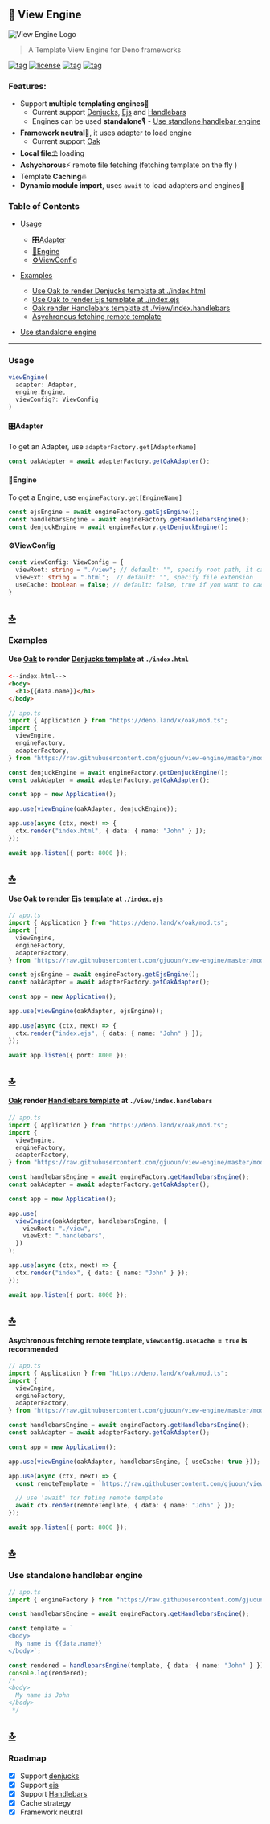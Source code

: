 ## 🚀 View Engine

![View Engine Logo](./docs/icon.png)

> A Template View Engine for Deno frameworks

[![tag](https://img.shields.io/github/tag/gjuoun/view-engine.svg)](https://github.com/gjuoun/view-engine)
[![license](https://img.shields.io/github/license/gjuoun/view-engine.svg)](https://github.com/gjuoun/view-engine)
[![tag](https://img.shields.io/badge/deno-v1.0.0-green.svg)](https://github.com/denoland/deno)
[![tag](https://img.shields.io/badge/std-0.51.0-green.svg)](https://github.com/denoland/deno)

### Features:

- Support **multiple templating engines**📰
  - Current support [Denjucks](https://github.com/denjucks/denjucks), [Ejs](https://github.com/mde/ejs) and [Handlebars](https://handlebarsjs.com/)
  - Engines can be used **standalone**🎙 - [Use standlone handlebar engine](#Use-standalone-handlebar-engine)
- **Framework neutral**🎨, it uses adapter to load engine
  - Current support [Oak](https://github.com/oakserver/oak)
- **Local file**⛱ loading
- **Ashychorous**⚡ remote file fetching (fetching template on the fly )
- Template **Caching**🔥
- **Dynamic module import**, uses `await` to load adapters and engines🌈

### Table of Contents

- [Usage](#Usage)

  - [🎛Adapter](#adapter)
  - [🚀Engine](#engine)
  - [⚙ViewConfig](#viewconfig)

- [Examples](#Examples)

  - [Use Oak to render Denjucks template at ./index.html](#use-oak-to-render-denjucks-template-at-indexhtml)
  - [Use Oak to render Ejs template at ./index.ejs](#use-oak-to-render-ejs-template-at-indexejs)
  - [Oak render Handlebars template at ./view/index.handlebars](#oak-render-handlebars-template-at-viewindexhandlebars)
  - [Asychronous fetching remote template](#asychronous-fetching-remote-template-viewconfigusecache--true-is-recommended)

- [Use standalone engine](#use-standalone-handlebar-engine)

---

### Usage

```ts
viewEngine(
  adapter: Adapter,
  engine:Engine,
  viewConfig?: ViewConfig
)
```

#### 🎛Adapter

To get an Adapter, use `adapterFactory.get[AdapterName]`

```ts
const oakAdapter = await adapterFactory.getOakAdapter();
```

#### 🚀Engine

To get a Engine, use `engineFactory.get[EngineName]`

```ts
const ejsEngine = await engineFactory.getEjsEngine();
const handlebarsEngine = await engineFactory.getHandlebarsEngine();
const denjuckEngine = await engineFactory.getDenjuckEngine();
```

#### ⚙ViewConfig

```ts
const viewConfig: ViewConfig = {
  viewRoot: string = "./view"; // default: "", specify root path, it can be remote address
  viewExt: string = ".html";  // default: "", specify file extension
  useCache: boolean = false; // default: false, true if you want to cache template
}
```

## [🔝](#table-of-contents)

### Examples

#### Use [Oak](https://github.com/oakserver/oak) to render [Denjucks template](https://github.com/denjucks/denjucks) at `./index.html`

```html
<--index.html-->
<body>
  <h1>{{data.name}}</h1>
</body>
```

```ts
// app.ts
import { Application } from "https://deno.land/x/oak/mod.ts";
import {
  viewEngine,
  engineFactory,
  adapterFactory,
} from "https://raw.githubusercontent.com/gjuoun/view-engine/master/mod.ts";

const denjuckEngine = await engineFactory.getDenjuckEngine();
const oakAdapter = await adapterFactory.getOakAdapter();

const app = new Application();

app.use(viewEngine(oakAdapter, denjuckEngine));

app.use(async (ctx, next) => {
  ctx.render("index.html", { data: { name: "John" } });
});

await app.listen({ port: 8000 });
```

## [🔝](#table-of-contents)

#### Use [Oak](https://github.com/oakserver/oak) to render [Ejs template](https://ejs.co/) at `./index.ejs`

```ts
// app.ts
import { Application } from "https://deno.land/x/oak/mod.ts";
import {
  viewEngine,
  engineFactory,
  adapterFactory,
} from "https://raw.githubusercontent.com/gjuoun/view-engine/master/mod.ts";

const ejsEngine = await engineFactory.getEjsEngine();
const oakAdapter = await adapterFactory.getOakAdapter();

const app = new Application();

app.use(viewEngine(oakAdapter, ejsEngine));

app.use(async (ctx, next) => {
  ctx.render("index.ejs", { data: { name: "John" } });
});

await app.listen({ port: 8000 });
```

## [🔝](#table-of-contents)

#### [Oak](https://github.com/oakserver/oak) render [Handlebars template](https://handlebarsjs.com/) at `./view/index.handlebars`

```ts
// app.ts
import { Application } from "https://deno.land/x/oak/mod.ts";
import {
  viewEngine,
  engineFactory,
  adapterFactory,
} from "https://raw.githubusercontent.com/gjuoun/view-engine/master/mod.ts";

const handlebarsEngine = await engineFactory.getHandlebarsEngine();
const oakAdapter = await adapterFactory.getOakAdapter();

const app = new Application();

app.use(
  viewEngine(oakAdapter, handlebarsEngine, {
    viewRoot: "./view",
    viewExt: ".handlebars",
  })
);

app.use(async (ctx, next) => {
  ctx.render("index", { data: { name: "John" } });
});

await app.listen({ port: 8000 });
```

## [🔝](#table-of-contents)

#### Asychronous fetching remote template, `viewConfig.useCache = true` is recommended

```ts
// app.ts
import { Application } from "https://deno.land/x/oak/mod.ts";
import {
  viewEngine,
  engineFactory,
  adapterFactory,
} from "https://raw.githubusercontent.com/gjuoun/view-engine/master/mod.ts";

const handlebarsEngine = await engineFactory.getHandlebarsEngine();
const oakAdapter = await adapterFactory.getOakAdapter();

const app = new Application();

app.use(viewEngine(oakAdapter, handlebarsEngine, { useCache: true }));

app.use(async (ctx, next) => {
  const remoteTemplate = `https://raw.githubusercontent.com/gjuoun/view-engine/master/view/index.handlebars`;

  // use 'await' for feting remote template
  await ctx.render(remoteTemplate, { data: { name: "John" } });
});

await app.listen({ port: 8000 });
```

## [🔝](#table-of-contents)

### Use standalone handlebar engine

```ts
// app.ts
import { engineFactory } from "https://raw.githubusercontent.com/gjuoun/view-engine/master/mod.ts";

const handlebarsEngine = await engineFactory.getHandlebarsEngine();

const template = `
<body>
  My name is {{data.name}}
</body>`;

const rendered = handlebarsEngine(template, { data: { name: "John" } });
console.log(rendered);
/*
<body>
  My name is John
</body>
 */
```

## [🔝](#table-of-contents)

### Roadmap

- [x] Support [denjucks](https://github.com/denjucks/denjucks)
- [x] Support [ejs](https://github.com/mde/ejs)
- [x] Support [Handlebars](https://github.com/handlebars-lang/handlebars.js)
- [x] Cache strategy
- [x] Framework neutral
